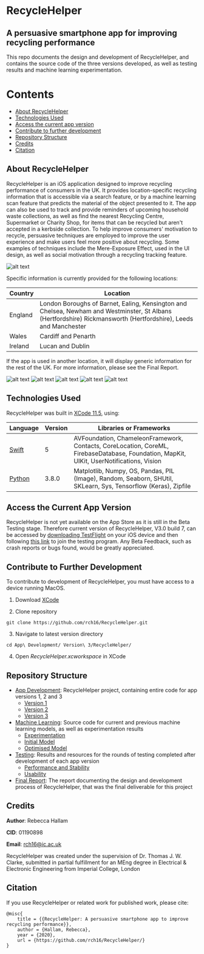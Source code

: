 # RecycleHelper
## A persuasive smartphone app for improving recycling performance

This repo documents the design and development of RecycleHelper, and contains the source code of the three versions developed, as well as testing results and machine learning experimentation.

# Contents

* [About RecycleHelper](#about-recyclehelper)
* [Technologies Used](#technologies-used)
* [Access the current app version](#access-the-current-app-version)
* [Contribute to further development](#contribute-to-further-development)
* [Repository Structure](#repository-structure)
* [Credits](#credits)
* [Citation](#citation)

## About RecycleHelper

RecycleHelper is an iOS application designed to improve recycling performance of consumers in the UK. It provides location-specific recycling information that is accessible via a search feature, or by a machine learning scan feature that predicts the material of the object presented to it. The app can also be used to track and provide reminders of upcoming household waste collections, as well as find the nearest Recycling Centre, Supermarket or Charity Shop, for items that can be recycled but aren't accepted in a kerbside collection. To help improve consumers' motivation to recycle, persuasive techniques are employed to improve the user experience and make users feel more positive about recycling. Some examples of techniques include the Mere-Exposure Effect, used in the UI design, as well as social motivation through a recycling tracking feature.

![alt text](https://github.com/rch16/FYP/blob/master/App%20Development/Version%203/App%20Screenshots/Onboarding.png)

Specific information is currently provided for the following locations:

| Country                                                               | Location                             |
| --------------------------------------------------------------------- | ------------------------------------ |
| England                                                               | London Boroughs of Barnet, Ealing, Kensington and Chelsea, Newham and Westminster, St Albans (Hertfordshire) Rickmansworth (Hertfordshire), Leeds and Manchester |
| Wales                                                                 | Cardiff and Penarth                  |
| Ireland                                                               | Lucan and Dublin                     |

If the app is used in another location, it will display generic information for the rest of the UK. For more information, please see the Final Report.

![alt text](https://github.com/rch16/FYP/blob/master/App%20Development/Version%203/App%20Screenshots/Homescreen.png)
![alt text](https://github.com/rch16/FYP/blob/master/App%20Development/Version%203/App%20Screenshots/Search.png)
![alt text](https://github.com/rch16/FYP/blob/master/App%20Development/Version%203/App%20Screenshots/Scan.png)
![alt text](https://github.com/rch16/FYP/blob/master/App%20Development/Version%203/App%20Screenshots/Symbols.png)
![alt text](https://github.com/rch16/FYP/blob/master/App%20Development/Version%203/App%20Screenshots/Locate.png)

## Technologies Used

RecycleHelper was built in [XCode 11.5](https://apps.apple.com/gb/app/xcode/id497799835?mt=12), using:

| Language                                                              | Version | Libraries or Frameworks            |
| --------------------------------------------------------------------- | ------- | ---------------------------------- |
| [Swift](https://swift.org/blog/swift-5-released/)                      | 5       | AVFoundation, ChameleonFramework, Contacts,       CoreLocation, CoreML, FirebaseDatabase, Foundation, MapKit, UIKit, UserNotifications, Vision                 |
| [Python](https://www.python.org/downloads/release/python-380/)        | 3.8.0   | Matplotlib, Numpy, OS, Pandas, PIL (Image), Random, Seaborn, SHUtil, SKLearn, Sys, Tensorflow (Keras), Zipfile                                                   |

## Access the Current App Version

RecycleHelper is not yet available on the App Store as it is still in the Beta Testing stage. Therefore current version of RecycleHelper, V3.0 build 7, can be accessed by [downloading TestFlight](https://apps.apple.com/gb/app/testflight/id899247664) on your iOS device and then following [this link](https://testflight.apple.com/join/YrAypbv3) to join the testing program. Any Beta Feedback, such as crash reports or bugs found, would be greatly appreciated.

## Contribute to Further Development

To contribute to development of RecycleHelper, you must have access to a device running MacOS.

1. Download [XCode](https://apps.apple.com/gb/app/xcode/id497799835?mt=12)

2. Clone repository

````
git clone https://github.com/rch16/RecycleHelper.git

````
3. Navigate to latest version directory

````
cd App\ Development/ Version\ 3/RecycleHelper/

````
4. Open *RecycleHelper.xcworkspace* in XCode

## Repository Structure

* [App Development](https://github.com/rch16/RecycleHelper/tree/master/App%20Development): RecycleHelper project, containing entire code for app versions 1, 2 and 3
    * [Version 1](https://github.com/rch16/RecycleHelper/tree/master/App%20Development/Version%201)
    * [Version 2](https://github.com/rch16/RecycleHelper/tree/master/App%20Development/Version%202)
    * [Version 3](https://github.com/rch16/RecycleHelper/tree/master/App%20Development/Version%203)
* [Machine Learning](https://github.com/rch16/RecycleHelper/tree/master/Machine%20Learning): Source code for current and previous machine learning models, as well as experimentation results
    * [Experimentation](https://github.com/rch16/RecycleHelper/tree/master/Machine%20Learning/Experimentation)
    * [Initial Model](https://github.com/rch16/RecycleHelper/tree/master/Machine%20Learning/Initial%20Model)
    * [Optimised Model](https://github.com/rch16/RecycleHelper/tree/master/Machine%20Learning/Optimised%20Model)
* [Testing](https://github.com/rch16/RecycleHelper/tree/master/Testing): Results and resources for the rounds of testing completed after development of each app version 
    * [Performance and Stability](https://github.com/rch16/RecycleHelper/tree/master/Testing/Performance%20and%20Stability)
    * [Usability](https://github.com/rch16/RecycleHelper/tree/master/Testing/Usability)
* [Final Report](https://github.com/rch16/RecycleHelper/blob/master/FinalReport.pdf): The report documenting the design and development process of RecycleHelper, that was the final deliverable for this project

## Credits

**Author**: Rebecca Hallam

**CID**: 01190898

**Email**: rch16@ic.ac.uk

RecycleHelper was created under the supervision of Dr. Thomas J. W. Clarke, submitted in partial fulfillment for an MEng degree in Electrical & Electronic Engineering from Imperial College, London

## Citation

If you use RecycleHelper or related work for published work, please cite:

````
@misc{
    title = {{RecycleHelper: A persuasive smartphone app to improve recycling performance}},
    author = {Hallam, Rebecca},
    year = {2020},
    url = {https://github.com/rch16/RecycleHelper/}
}
````


